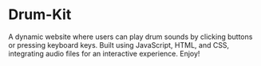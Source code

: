 # Drum-Kit
A dynamic website where users can play drum sounds by clicking buttons or pressing keyboard keys. Built using JavaScript, HTML, and CSS, integrating audio files for an interactive experience.
Enjoy!
